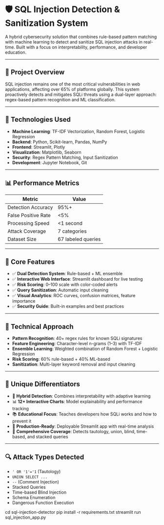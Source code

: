 # 🛡️ SQL Injection Detection & Sanitization System

A hybrid cybersecurity solution that combines rule-based pattern matching with machine learning to detect and sanitize SQL injection attacks in real-time. Built with a focus on interpretability, performance, and developer education.

---

## 🚀 Project Overview

SQL injection remains one of the most critical vulnerabilities in web applications, affecting over 65% of platforms globally. This system proactively detects and mitigates SQLi threats using a dual-layer approach: regex-based pattern recognition and ML classification.

---

## 🔧 Technologies Used

- **Machine Learning**: TF-IDF Vectorization, Random Forest, Logistic Regression  
- **Backend**: Python, Scikit-learn, Pandas, NumPy  
- **Frontend**: Streamlit, Plotly  
- **Visualization**: Matplotlib, Seaborn  
- **Security**: Regex Pattern Matching, Input Sanitization  
- **Development**: Jupyter Notebook, Git

---

## 📊 Performance Metrics

| Metric                  | Value         |
|------------------------|---------------|
| Detection Accuracy     | 95%+          |
| False Positive Rate    | <5%           |
| Processing Speed       | <1 second     |
| Attack Coverage        | 7 categories  |
| Dataset Size           | 67 labeled queries |

---

## 🎯 Core Features

- ✅ **Dual Detection System**: Rule-based + ML ensemble  
- ✅ **Interactive Web Interface**: Streamlit dashboard for live testing  
- ✅ **Risk Scoring**: 0–100 scale with color-coded alerts  
- ✅ **Query Sanitization**: Automatic input cleaning  
- ✅ **Visual Analytics**: ROC curves, confusion matrices, feature importance  
- ✅ **Security Guide**: Built-in examples and best practices

---

## 🧠 Technical Approach

- **Pattern Recognition**: 40+ regex rules for known SQLi signatures  
- **Feature Engineering**: Character-level n-grams (1–3) with TF-IDF  
- **Ensemble Learning**: Weighted combination of Random Forest + Logistic Regression  
- **Risk Scoring**: 60% rule-based + 40% ML-based  
- **Sanitization**: Multi-layer keyword removal and input cleaning

---

## 🎨 Unique Differentiators

- 🔀 **Hybrid Detection**: Combines interpretability with adaptive learning  
- 📊 **12+ Interactive Charts**: Model explainability and performance tracking  
- 📚 **Educational Focus**: Teaches developers how SQLi works and how to prevent it  
- 🚀 **Production-Ready**: Deployable Streamlit app with real-time analysis  
- 🧩 **Comprehensive Coverage**: Detects tautology, union, blind, time-based, and stacked queries

---

## 🔍 Attack Types Detected

- `' OR '1'='1` (Tautology)  
- `UNION SELECT ...`  
- `--` (Comment Injection)  
- Stacked Queries  
- Time-based Blind Injection  
- Schema Enumeration  
- Dangerous Function Execution


cd sql-injection-detector
pip install -r requirements.txt
streamlit run sql_injection_app.py
